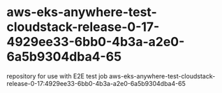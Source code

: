 # aws-eks-anywhere-test-cloudstack-release-0-17-4929ee33-6bb0-4b3a-a2e0-6a5b9304dba4-65
repository for use with E2E test job aws-eks-anywhere-test-cloudstack-release-0-17:4929ee33-6bb0-4b3a-a2e0-6a5b9304dba4-65
